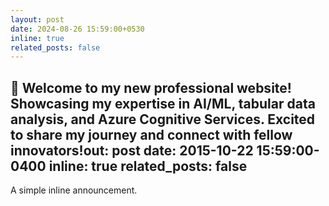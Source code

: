 ```yaml
---
layout: post
date: 2024-08-26 15:59:00+0530
inline: true
related_posts: false
---
```


🚀 Welcome to my new professional website! Showcasing my expertise in AI/ML, tabular data analysis, and Azure Cognitive Services. Excited to share my journey and connect with fellow innovators!out: post
date: 2015-10-22 15:59:00-0400
inline: true
related_posts: false
---

A simple inline announcement.
